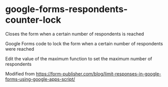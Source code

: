 # google-forms-respondents-counter-lock
Closes the form when a certain number of respondents is reached

Google Forms code to lock the form when a certain number of respondents were reached

Edit the value of the maximum function to set the maximum number of respondents

Modified from https://form-publisher.com/blog/limit-responses-in-google-forms-using-google-apps-script/
